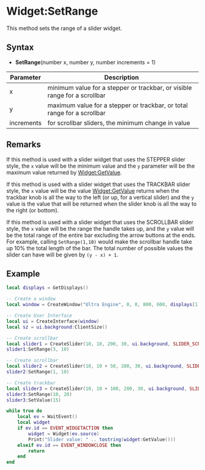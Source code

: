 # Widget:SetRange

This method sets the range of a slider widget.

## Syntax

- **SetRange**(number x, number y, number increments = 1)

| Parameter | Description |
|---|---|
| x | minimum value for a stepper or trackbar, or visible range for a scrollbar  |
| y | maximum value for a stepper or trackbar, or total range for a scrollbar |
| increments | for scrollbar sliders, the minimum change in value |

## Remarks

If this method is used with a slider widget that uses the STEPPER slider style, the `x` value will be the minimum value and the `y` parameter will be the maximum value returned by [Widget:GetValue](Widget_GetValue.md).

If this method is used with a slider widget that uses the TRACKBAR slider style, the `x` value will be the value [Widget:GetValue](Widget_GetValue.md) returns when the trackbar knob is all the way to the left (or up, for a vertical slider) and the `y` value is the value that will be returned when the slider knob is all the way to the right (or bottom).

If this method is used with a slider widget that uses the SCROLLBAR slider style, the `x` value will be the range the handle takes up, and the `y` value will be the total range of the entire bar excluding the arrow buttons at the ends. For example, calling `SetRange(1,10)` would make the scrollbar handle take up 10% the total length of the bar. The total number of possible values the slider can have will be given by `(y - x) + 1`.

## Example

```lua
local displays = GetDisplays()

-- Create a window
local window = CreateWindow("Ultra Engine", 0, 0, 800, 600, displays[1])

-- Create User Interface
local ui = CreateInterface(window)
local sz = ui.background:ClientSize()

-- Create scrollbar
local slider1 = CreateSlider(10, 10, 200, 30, ui.background, SLIDER_SCROLLBAR)
slider1:SetRange(3, 10)

-- Create scrollbar
local slider2 = CreateSlider(10, 10 + 50, 200, 30, ui.background, SLIDER_SCROLLBAR)
slider2:SetRange(1, 10)

-- Create trackbar
local slider3 = CreateSlider(10, 10 + 100, 200, 30, ui.background, SLIDER_TRACKBAR)
slider3:SetRange(10, 20)
slider3:SetValue(15)

while true do
    local ev = WaitEvent()
    local widget
    if ev.id == EVENT_WIDGETACTION then
        widget = Widget(ev.source)
        Print("Slider value: " .. tostring(widget:GetValue()))
    elseif ev.id == EVENT_WINDOWCLOSE then
        return
    end
end
```
